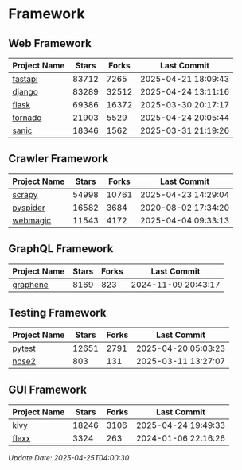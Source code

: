 # Framework

## Web Framework
| Project Name | Stars | Forks | Last Commit |
| ------------ | ----- | ----- | ----------- |
| [fastapi](https://github.com/fastapi/fastapi) | 83712 | 7265 | 2025-04-21 18:09:43 |
| [django](https://github.com/django/django) | 83289 | 32512 | 2025-04-24 13:11:16 |
| [flask](https://github.com/pallets/flask) | 69386 | 16372 | 2025-03-30 20:17:17 |
| [tornado](https://github.com/tornadoweb/tornado) | 21903 | 5529 | 2025-04-24 20:05:44 |
| [sanic](https://github.com/sanic-org/sanic) | 18346 | 1562 | 2025-03-31 21:19:26 |

## Crawler Framework
| Project Name | Stars | Forks | Last Commit |
| ------------ | ----- | ----- | ----------- |
| [scrapy](https://github.com/scrapy/scrapy) | 54998 | 10761 | 2025-04-23 14:29:04 |
| [pyspider](https://github.com/binux/pyspider) | 16582 | 3684 | 2020-08-02 17:34:20 |
| [webmagic](https://github.com/code4craft/webmagic) | 11543 | 4172 | 2025-04-04 09:33:13 |

## GraphQL Framework
| Project Name | Stars | Forks | Last Commit |
| ------------ | ----- | ----- | ----------- |
| [graphene](https://github.com/graphql-python/graphene) | 8169 | 823 | 2024-11-09 20:43:17 |

## Testing Framework
| Project Name | Stars | Forks | Last Commit |
| ------------ | ----- | ----- | ----------- |
| [pytest](https://github.com/pytest-dev/pytest) | 12651 | 2791 | 2025-04-20 05:03:23 |
| [nose2](https://github.com/nose-devs/nose2) | 803 | 131 | 2025-03-11 13:27:07 |

## GUI Framework
| Project Name | Stars | Forks | Last Commit |
| ------------ | ----- | ----- | ----------- |
| [kivy](https://github.com/kivy/kivy) | 18246 | 3106 | 2025-04-24 19:49:33 |
| [flexx](https://github.com/flexxui/flexx) | 3324 | 263 | 2024-01-06 22:16:26 |

*Update Date: 2025-04-25T04:00:30*